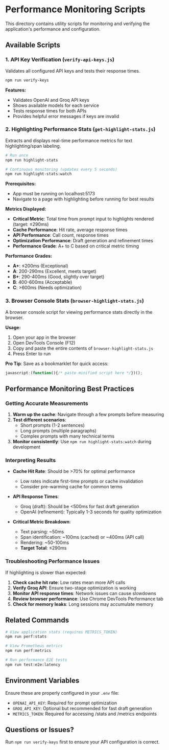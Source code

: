 # Performance Monitoring Scripts

This directory contains utility scripts for monitoring and verifying the application's performance and configuration.

## Available Scripts

### 1. API Key Verification (`verify-api-keys.js`)

Validates all configured API keys and tests their response times.

```bash
npm run verify-keys
```

**Features:**
- Validates OpenAI and Groq API keys
- Shows available models for each service
- Tests response times for both APIs
- Provides helpful error messages if keys are invalid

### 2. Highlighting Performance Stats (`get-highlight-stats.js`)

Extracts and displays real-time performance metrics for text highlighting/span labeling.

```bash
# Run once
npm run highlight-stats

# Continuous monitoring (updates every 5 seconds)
npm run highlight-stats:watch
```

**Prerequisites:**
- App must be running on localhost:5173
- Navigate to a page with highlighting before running for best results

**Metrics Displayed:**
- **Critical Metric**: Total time from prompt input to highlights rendered (target: ≤290ms)
- **Cache Performance**: Hit rate, average response times
- **API Performance**: Call count, response times
- **Optimization Performance**: Draft generation and refinement times
- **Performance Grade**: A+ to C based on critical metric timing

**Performance Grades:**
- **A+**: ≤200ms (Exceptional)
- **A**: 200-290ms (Excellent, meets target)
- **B+**: 290-400ms (Good, slightly over target)
- **B**: 400-600ms (Acceptable)
- **C**: >600ms (Needs optimization)

### 3. Browser Console Stats (`browser-highlight-stats.js`)

A browser console script for viewing performance stats directly in the browser.

**Usage:**
1. Open your app in the browser
2. Open DevTools Console (F12)
3. Copy and paste the entire contents of `browser-highlight-stats.js`
4. Press Enter to run

**Pro Tip**: Save as a bookmarklet for quick access:
```javascript
javascript:(function(){/* paste minified script here */})();
```

## Performance Monitoring Best Practices

### Getting Accurate Measurements

1. **Warm up the cache**: Navigate through a few prompts before measuring
2. **Test different scenarios**:
   - Short prompts (1-2 sentences)
   - Long prompts (multiple paragraphs)
   - Complex prompts with many technical terms
3. **Monitor consistently**: Use `npm run highlight-stats:watch` during development

### Interpreting Results

- **Cache Hit Rate**: Should be >70% for optimal performance
  - Low rates indicate first-time prompts or cache invalidation
  - Consider pre-warming cache for common terms

- **API Response Times**:
  - Groq (draft): Should be <500ms for fast draft generation
  - OpenAI (refinement): Typically 1-3 seconds for quality optimization

- **Critical Metric Breakdown**:
  - Text parsing: ~50ms
  - Span identification: ~100ms (cached) or ~400ms (API call)
  - Rendering: ~50-100ms
  - **Target Total**: ≤290ms

### Troubleshooting Performance Issues

If highlighting is slower than expected:

1. **Check cache hit rate**: Low rates mean more API calls
2. **Verify Groq API**: Ensure two-stage optimization is working
3. **Monitor API response times**: Network issues can cause slowdowns
4. **Review browser performance**: Use Chrome DevTools Performance tab
5. **Check for memory leaks**: Long sessions may accumulate memory

## Related Commands

```bash
# View application stats (requires METRICS_TOKEN)
npm run perf:stats

# View Prometheus metrics
npm run perf:metrics

# Run performance E2E tests
npm run test:e2e:latency
```

## Environment Variables

Ensure these are properly configured in your `.env` file:

- `OPENAI_API_KEY`: Required for prompt optimization
- `GROQ_API_KEY`: Optional but recommended for fast draft generation
- `METRICS_TOKEN`: Required for accessing /stats and /metrics endpoints

## Questions or Issues?

Run `npm run verify-keys` first to ensure your API configuration is correct.